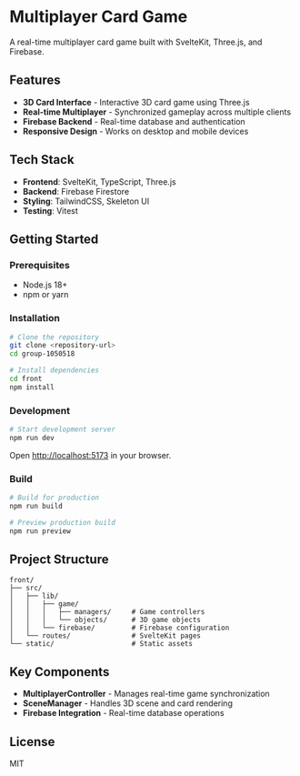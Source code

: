 # Multiplayer Card Game

A real-time multiplayer card game built with SvelteKit, Three.js, and Firebase.

## Features

- **3D Card Interface** - Interactive 3D card game using Three.js
- **Real-time Multiplayer** - Synchronized gameplay across multiple clients
- **Firebase Backend** - Real-time database and authentication
- **Responsive Design** - Works on desktop and mobile devices

## Tech Stack

- **Frontend**: SvelteKit, TypeScript, Three.js
- **Backend**: Firebase Firestore
- **Styling**: TailwindCSS, Skeleton UI
- **Testing**: Vitest

## Getting Started

### Prerequisites

- Node.js 18+
- npm or yarn

### Installation

```bash
# Clone the repository
git clone <repository-url>
cd group-1050518

# Install dependencies
cd front
npm install
```

### Development

```bash
# Start development server
npm run dev
```

Open [http://localhost:5173](http://localhost:5173) in your browser.

### Build

```bash
# Build for production
npm run build

# Preview production build
npm run preview
```

## Project Structure

```
front/
├── src/
│   ├── lib/
│   │   ├── game/
│   │   │   ├── managers/     # Game controllers
│   │   │   └── objects/      # 3D game objects
│   │   └── firebase/         # Firebase configuration
│   └── routes/               # SvelteKit pages
└── static/                   # Static assets
```

## Key Components

- **MultiplayerController** - Manages real-time game synchronization
- **SceneManager** - Handles 3D scene and card rendering
- **Firebase Integration** - Real-time database operations

## License

MIT
